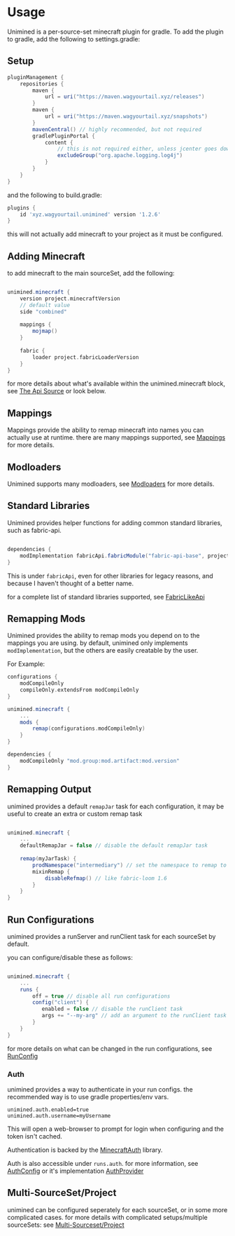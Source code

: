 # Usage

Unimined is a per-source-set minecraft plugin for gradle.
To add the plugin to gradle,
add the following to settings.gradle:

## Setup

```gradle
pluginManagement {
    repositories {
        maven {
            url = uri("https://maven.wagyourtail.xyz/releases")
        }
        maven {
            url = uri("https://maven.wagyourtail.xyz/snapshots")
        }
        mavenCentral() // highly recommended, but not required
        gradlePluginPortal {
            content {
                // this is not required either, unless jcenter goes down again, then it might fix things
                excludeGroup("org.apache.logging.log4j")
            }
        }
    }
}
```

and the following to build.gradle:

```gradle
plugins {
    id 'xyz.wagyourtail.unimined' version '1.2.6'
}
```

this will not actually add minecraft to your project as it must be configured.

## Adding Minecraft

to add minecraft to the main sourceSet, add the following:
```gradle

unimined.minecraft {
    version project.minecraftVersion
    // default value
    side "combined" 
    
    mappings {
        mojmap()
    }
    
    fabric {
        loader project.fabricLoaderVersion
    }
}

```

for more details about what's available within the unimined.minecraft block, see [The Api Source](/src/api/kotlin/xyz/wagyourtail/unimined/api/minecraft/MinecraftConfig.kt) or look below.

## Mappings

Mappings provide the ability to remap minecraft into names you can actually use at runtime.
there are many mappings supported, see [Mappings](MAPPINGS.md) for more details.

## Modloaders

Unimined supports many modloaders, see [Modloaders](MODLOADERS.md) for more details.

## Standard Libraries

Unimined provides helper functions for adding common standard libraries, such as fabric-api.

```gradle

dependencies {
    modImplementation fabricApi.fabricModule("fabric-api-base", project.fabricApiVersion)
}

```

This is under `fabricApi`, even for other libraries for legacy reasons, and because I haven't thought of a better name.

for a complete list of standard libraries supported, see [FabricLikeApi](/src/api/kotlin/xyz/wagyourtail/unimined/api/minecraft/patch/fabric/FabricLikeApiExtension.kt)

## Remapping Mods

Unimined provides the ability to remap mods you depend on to the mappings you are using.
by default, unimined only implements `modImplementation`, but the others are easily creatable by the user.

For Example:
```gradle
configurations {
    modCompileOnly
    compileOnly.extendsFrom modCompileOnly
}

unimined.minecraft {
    ...
    mods {
        remap(configurations.modCompileOnly)
    }
}

dependencies {
    modCompileOnly "mod.group:mod.artifact:mod.version"
}
```

## Remapping Output

unimined provides a default `remapJar` task for each configuration, it may be useful to create an extra or custom remap task

```gradle

unimined.minecraft {
    ...
    defaultRemapJar = false // disable the default remapJar task
    
    remap(myJarTask) {
        prodNamespace("intermediary") // set the namespace to remap to
        mixinRemap {
            disableRefmap() // like fabric-loom 1.6
        }
    }
}

```

## Run Configurations

unimined provides a runServer and runClient task for each sourceSet by default.

you can configure/disable these as follows:
```gradle

unimined.minecraft {
    ...
    runs {
        off = true // disable all run configurations
        config("client") {
           enabled = false // disable the runClient task
           args += "--my-arg" // add an argument to the runClient task
        }
    }
}

```

for more details on what can be changed in the run configurations, see [RunConfig](/src/api/kotlin/xyz/wagyourtail/unimined/api/runs/RunConfig.kt)

### Auth
unimined provides a way to authenticate in your run configs.
the recommended way is to use gradle properties/env vars.

```properties
unimined.auth.enabled=true
unimined.auth.username=myUsername
```

This will open a web-browser to prompt for login when configuring and the token isn't cached.

Authentication is backed by the [MinecraftAuth](https://github.com/RaphiMC/MinecraftAuth) library.

Auth is also accessible under `runs.auth`.
for more information, see [AuthConfig](/src/api/kotlin/xyz/wagyourtail/unimined/api/runs/auth/AuthConfig.kt)
or it's implementation [AuthProvider](/src/runs/kotlin/xyz/wagyourtail/unimined/internal/runs/auth/AuthProvider.kt)

## Multi-SourceSet/Project

unimined can be configured seperately for each sourceSet, or in some more complicated cases.
for more details with complicated setups/multiple sourceSets: see [Multi-Sourceset/Project](MULTIPLE.md)